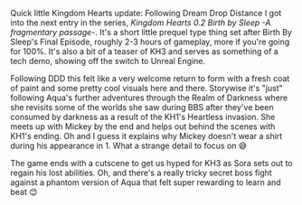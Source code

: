 Quick little Kingdom Hearts update:
Following Dream Drop Distance I got into the next entry in the series, *Kingdom Hearts 0.2 Birth by Sleep -A fragmentary passage-*. It's a short little prequel type thing set after Birth By Sleep's Final Episode, roughly 2-3 hours of gameplay, more if you're going for 100%. It's also a bit of a teaser of KH3 and serves as something of a tech demo, showing off the switch to Unreal Engine.

Following DDD this felt like a very welcome return to form with a fresh coat of paint and some pretty cool visuals here and there.
Storywise it's "just" following Aqua's further adventures through the Realm of Darkness where she revisits some of the worlds she saw during BBS after they've been consumed by darkness as a result of the KH1's Heartless invasion. She meets up with Mickey by the end and helps out behind the scenes with KH1's ending. Oh and I guess it explains why Mickey doesn't wear a shirt during his appearance in 1. What a strange detail to focus on 😅

The game ends with a cutscene to get us hyped for KH3 as Sora sets out to regain his lost abilities.
Oh, and there's a really tricky secret boss fight against a phantom version of Aqua that felt super rewarding to learn and beat 😊